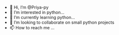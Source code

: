 - 👋 Hi, I’m @Priya-py
- 👀 I’m interested in python...
- 🌱 I’m currently learning python...
- 💞️ I’m looking to collaborate on small python projects
- 📫 How to reach me ...

<!---
Priya-py/Priya-py is a ✨ special ✨ repository because its `README.md` (this file) appears on your GitHub profile.
You can click the Preview link to take a look at your changes.
--->

